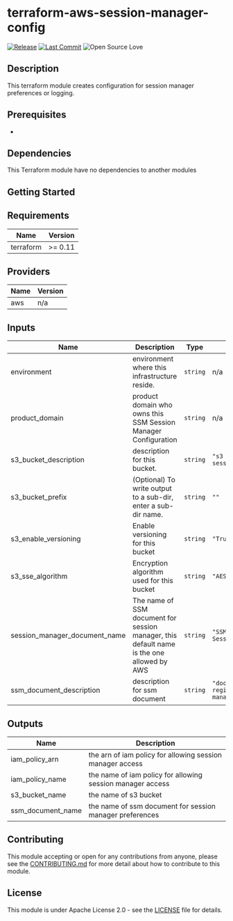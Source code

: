 # terraform-aws-session-manager-config

[![Release](https://img.shields.io/github/release/traveloka/terraform-aws-session-manager-config.svg)](https://github.com/traveloka/terraform-aws-session-manager-config/releases)
[![Last Commit](https://img.shields.io/github/last-commit/traveloka/terraform-aws-session-manager-config.svg)](https://github.com/traveloka/terraform-aws-session-manager-config/commits/master)
![Open Source Love](https://badges.frapsoft.com/os/v1/open-source.png?v=103)

## Description

This terraform module creates configuration for session manager preferences or logging. 

## Prerequisites
-

## Dependencies

This Terraform module have no dependencies to another modules


## Getting Started

<!-- BEGINNING OF PRE-COMMIT-TERRAFORM DOCS HOOK -->
## Requirements

| Name | Version |
|------|---------|
| terraform | >= 0.11 |

## Providers

| Name | Version |
|------|---------|
| aws | n/a |

## Inputs

| Name | Description | Type | Default | Required |
|------|-------------|------|---------|:--------:|
| environment | environment where this infrastructure reside. | `string` | n/a | yes |
| product\_domain | product domain who owns this SSM Session Manager Configuration | `string` | n/a | yes |
| s3\_bucket\_description | description for this bucket. | `string` | `"s3 bucket to store SSM session manager logs"` | no |
| s3\_bucket\_prefix | (Optional) To write output to a sub-dir, enter a sub-dir name. | `string` | `""` | no |
| s3\_enable\_versioning | Enable versioning for this bucket | `string` | `"True"` | no |
| s3\_sse\_algorithm | Encryption algorithm used for this bucket | `string` | `"AES256"` | no |
| session\_manager\_document\_name | The name of SSM document for session manager, this default name is the one allowed by AWS | `string` | `"SSM-SessionManagerRunShell"` | no |
| ssm\_document\_description | description for ssm document | `string` | `"document to hold regional session manager preferences"` | no |

## Outputs

| Name | Description |
|------|-------------|
| iam\_policy\_arn | the arn of iam policy for allowing session manager access |
| iam\_policy\_name | the name of iam policy for allowing session manager access |
| s3\_bucket\_name | the name of s3 bucket |
| ssm\_document\_name | the name of ssm document for session manager preferences |

<!-- END OF PRE-COMMIT-TERRAFORM DOCS HOOK -->

## Contributing

This module accepting or open for any contributions from anyone, please see the [CONTRIBUTING.md](https://github.com/traveloka/terraform-aws-private-route53-zone/blob/master/CONTRIBUTING.md) for more detail about how to contribute to this module.

## License

This module is under Apache License 2.0 - see the [LICENSE](https://github.com/traveloka/terraform-aws-private-route53-zone/blob/master/LICENSE) file for details.